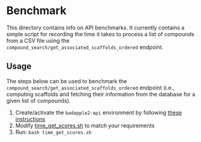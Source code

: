 # Benchmark

This directory contains info on API benchmarks. It currently contains a simple script for recording the time it takes to process a list of compounds from a CSV file using the `compound_search/get_associated_scaffolds_ordered` endpoint.

## Usage

The steps below can be used to benchmark the `compound_search/get_associated_scaffolds_ordered` endpoint (i.e., computing scaffolds and fetching their information from the database for a given list of compounds).

1. Create/activate the `badapple2-api` environment by following [these instructions](../docs/README.md#python-environment-setup)
2. Modify [time_get_scores.sh](time_get_scores.sh) to match your requirements
3. Run: `bash time_get_scores.sh`
